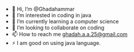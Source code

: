 - 👋 Hi, I’m @Ghadahammar
- 👀 I’m interested in coding in java
- 🌱 I’m currently learning a computer science
- 💞️ I’m looking to collaborate on coding
- 📫 How to reach me ghadah.a.a.25@gmail.com
- ⚡ I am good on using java language.

<!---
Ghadahammar/Ghadahammar is a ✨ special ✨ repository because its `README.md` (this file) appears on your GitHub profile.
You can click the Preview link to take a look at your changes.
--->
